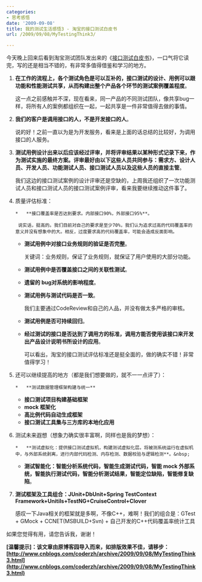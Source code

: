 ```yaml
---
categories:
- 思考感悟
date: '2009-09-08'
title: 我的测试生活感悟3 - 淘宝的接口测试白皮书
url: /2009/09/08/MyTestingThink3/

---
```



今天晚上回来后看到淘宝测试团队发出来的《[接口测试白皮书](http://rdc.taobao.com/blog/qa/wp-content/uploads/2009/09/%E6%8E%A5%E5%8F%A3%E6%B5%8B%E8%AF%95%E7%99%BD%E7%9A%AE%E4%B9%A6RC1.pdf "接口测试白皮书")》，一口气将它读完，写的还是相当不错的，有非常多值得借鉴和学习的地方。

1.  **在工作的流程上，各个测试角色是可以互补的，接口测试的设计、用例可以跟功能和性能测试共享，从而构建出整个产品各个环节的测试案例覆盖程度**。

     这一点之前感触并不深，现在看来，同一产品的不同测试团队，像共享bug一样，将所有人的案例都组织在一起，一起共享是一件非常值得去做的事情。

2.  **我们的客户是调用接口的人，不是开发接口的人**。

     说的好！之前一直以为是为开发服务，看来是上面的话总结的比较好，为调用接口的人服务。

3.  **测试用例设计出来以后应该经过评审，并将评审结果以某种形式记录下来，作为测试实施的最终方案。评审最好由以下这些人员共同参与：需求方、设计人员、开发人员、功能测试人员、接口测试人员以及这些人员的直接主管**。

     我们这边的接口测试案例的设计评审还是空缺的，上周我还组织了一次功能测试人员和接口测试人员的接口测试案例评审，看来我要继续推动这件事了。

4.  质量评估标准：

        *   **接口覆盖率是否达到要求。内部接口90%，外部接口95%**。

         说实话，挺高的。我们目前对自己的要求是至少70%，我们认为追求过高的代码覆盖率的意义并没有想象中的大。相反，过度要求高的代码覆盖率，可能会造成反面影响。
    *   **测试用例中对接口业务规则的验证是否完整**。

         关键词：业务规则，保证了业务规则，就保证了用户使用的大部分功能。

    *   **测试用例中是否覆盖接口之间的关联性测试**。
    *   **遗留的 bug对系统的影响程度**。
    *   **测试用例与测试代码是否一致**。

         我们主要通过CodeReview和自己的人品，并没有做太多严格的审核。

    *   **测试用例是否可持续回归**。
    *   **经过测试的接口是否达到了调用方的标准，调用方能否使用该接口来开发出产品设计说明书所设计的应用**。

         可以看出，淘宝的接口测试评估标准还是挺全面的，做的确实不错！非常值得学习！
5.  还可以继续提高的地方（都是我们想要做的，就不一一点评了）：

        *   **测试数据管理框架构建与统一**
    *   **接口测试项目构建基础框架**
    *   **mock 框架化**
    *   **高比例代码自动生成框架**
    *   **接口测试工具集与三方库的本地化应用**
6.  测试未来遐想（想象力确实很丰富啊，同样也是我的梦想）：

        *   **测试虚拟化：提供接口测试虚拟机，构建测试虚拟化层。将被测系统运行在虚拟机中，与外部系统剥离，进行内部代码检测、内存检测、数据校验与逻辑检测**。&nbsp;
    *   **测试智能化：智能分析系统代码，智能生成测试代码，智能 mock 外部系统，智能执行测试代码，智能分析测试结果，智能定位缺陷，智能修复缺陷**。
7.  **测试框架及工具组合：JUnit+DbUnit+Spring TestContext Framework+Unitils+TestNG+CruiseControl+Clover**

     感叹一下Java相关的框架就是多啊，不像C++，难啊！我们的组合是：GTest + GMock + CCNET(MSBUILD+Svn) + 自己开发的C++代码覆盖率统计工具

如果您觉得有用，请您告诉我，谢谢！

**[温馨提示]：该文章由原博客园导入而来，如排版效果不佳，请移步：[http://www.cnblogs.com/coderzh/archive/2009/09/08/MyTestingThink3.html](http://www.cnblogs.com/coderzh/archive/2009/09/08/MyTestingThink3.html)**